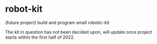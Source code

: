 # robot-kit
(future project) build and program small robotic-kit

The kit in question has not been decided upon, will update once project starts within the first half of 2022.
